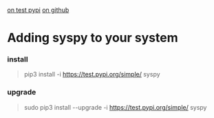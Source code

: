 [on test pypi](https://test.pypi.org/project/syspy/)
[on github](https://github.com/mrgarelli/PySys)

# Adding syspy to your system

### install
> pip3 install -i https://test.pypi.org/simple/ syspy

### upgrade
> sudo pip3 install --upgrade -i https://test.pypi.org/simple/ syspy
